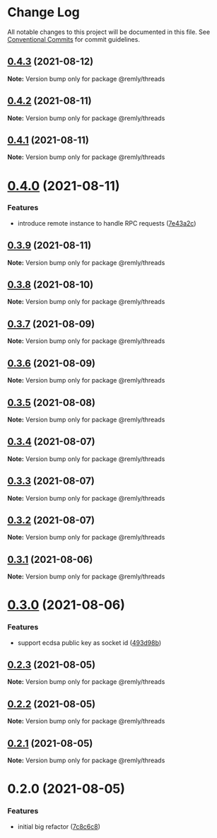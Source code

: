 # Change Log

All notable changes to this project will be documented in this file.
See [Conventional Commits](https://conventionalcommits.org) for commit guidelines.

## [0.4.3](https://gitr.net/mindary/remly/compare/@remly/threads@0.4.2...@remly/threads@0.4.3) (2021-08-12)

**Note:** Version bump only for package @remly/threads





## [0.4.2](https://gitr.net/mindary/remly/compare/@remly/threads@0.4.1...@remly/threads@0.4.2) (2021-08-11)

**Note:** Version bump only for package @remly/threads





## [0.4.1](https://gitr.net/mindary/remly/compare/@remly/threads@0.4.0...@remly/threads@0.4.1) (2021-08-11)

**Note:** Version bump only for package @remly/threads





# [0.4.0](https://gitr.net/mindary/remly/compare/@remly/threads@0.3.9...@remly/threads@0.4.0) (2021-08-11)


### Features

* introduce remote instance to handle RPC requests ([7e43a2c](https://gitr.net/mindary/remly/commits/7e43a2c18a8d56c9a9bbf67745df891bef397363))





## [0.3.9](https://gitr.net/mindary/remly/compare/@remly/threads@0.3.8...@remly/threads@0.3.9) (2021-08-11)

**Note:** Version bump only for package @remly/threads





## [0.3.8](https://gitr.net/mindary/remly/compare/@remly/threads@0.3.7...@remly/threads@0.3.8) (2021-08-10)

**Note:** Version bump only for package @remly/threads





## [0.3.7](https://gitr.net/mindary/remly/compare/@remly/threads@0.3.6...@remly/threads@0.3.7) (2021-08-09)

**Note:** Version bump only for package @remly/threads





## [0.3.6](https://gitr.net/mindary/remly/compare/@remly/threads@0.3.5...@remly/threads@0.3.6) (2021-08-09)

**Note:** Version bump only for package @remly/threads





## [0.3.5](https://gitr.net/mindary/remly/compare/@remly/threads@0.3.4...@remly/threads@0.3.5) (2021-08-08)

**Note:** Version bump only for package @remly/threads





## [0.3.4](https://gitr.net/mindary/remly/compare/@remly/threads@0.3.3...@remly/threads@0.3.4) (2021-08-07)

**Note:** Version bump only for package @remly/threads





## [0.3.3](https://gitr.net/mindary/remly/compare/@remly/threads@0.3.2...@remly/threads@0.3.3) (2021-08-07)

**Note:** Version bump only for package @remly/threads





## [0.3.2](https://gitr.net/mindary/remly/compare/@remly/threads@0.3.1...@remly/threads@0.3.2) (2021-08-07)

**Note:** Version bump only for package @remly/threads





## [0.3.1](https://gitr.net/mindary/remly/compare/@remly/threads@0.3.0...@remly/threads@0.3.1) (2021-08-06)

**Note:** Version bump only for package @remly/threads





# [0.3.0](https://gitr.net/mindary/remly/compare/@remly/threads@0.2.3...@remly/threads@0.3.0) (2021-08-06)


### Features

* support ecdsa public key as socket id ([493d98b](https://gitr.net/mindary/remly/commits/493d98b2f924ae1c5dbf25ef5603082c3f35f928))





## [0.2.3](https://gitr.net/mindary/remly/compare/@remly/threads@0.2.2...@remly/threads@0.2.3) (2021-08-05)

**Note:** Version bump only for package @remly/threads





## [0.2.2](https://gitr.net/mindary/remly/compare/@remly/threads@0.2.1...@remly/threads@0.2.2) (2021-08-05)

**Note:** Version bump only for package @remly/threads





## [0.2.1](https://gitr.net/mindary/remly/compare/@remly/threads@0.2.0...@remly/threads@0.2.1) (2021-08-05)

**Note:** Version bump only for package @remly/threads





# 0.2.0 (2021-08-05)


### Features

* initial big refactor ([7c8c6c8](https://gitr.net/mindary/remly/commits/7c8c6c813f12b4d686b4f59feab4c4abc01e30e6))
